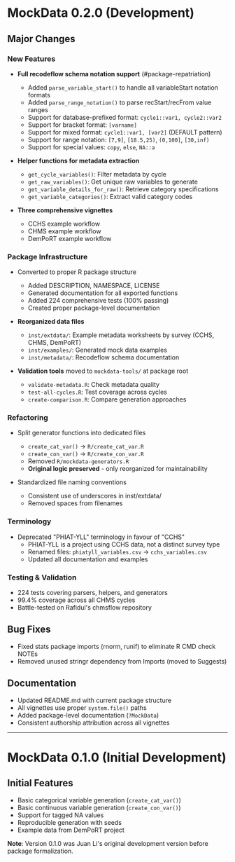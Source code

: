 # MockData 0.2.0 (Development)

## Major Changes

### New Features

* **Full recodeflow schema notation support** (#package-repatriation)
  - Added `parse_variable_start()` to handle all variableStart notation formats
  - Added `parse_range_notation()` to parse recStart/recFrom value ranges
  - Support for database-prefixed format: `cycle1::var1, cycle2::var2`
  - Support for bracket format: `[varname]`
  - Support for mixed format: `cycle1::var1, [var2]` (DEFAULT pattern)
  - Support for range notation: `[7,9]`, `[18.5,25)`, `(0,100]`, `[30,inf)`
  - Support for special values: `copy`, `else`, `NA::a`

* **Helper functions for metadata extraction**
  - `get_cycle_variables()`: Filter metadata by cycle
  - `get_raw_variables()`: Get unique raw variables to generate
  - `get_variable_details_for_raw()`: Retrieve category specifications
  - `get_variable_categories()`: Extract valid category codes

* **Three comprehensive vignettes**
  - CCHS example workflow
  - CHMS example workflow
  - DemPoRT example workflow

### Package Infrastructure

* Converted to proper R package structure
  - Added DESCRIPTION, NAMESPACE, LICENSE
  - Generated documentation for all exported functions
  - Added 224 comprehensive tests (100% passing)
  - Created proper package-level documentation

* **Reorganized data files**
  - `inst/extdata/`: Example metadata worksheets by survey (CCHS, CHMS, DemPoRT)
  - `inst/examples/`: Generated mock data examples
  - `inst/metadata/`: Recodeflow schema documentation

* **Validation tools** moved to `mockdata-tools/` at package root
  - `validate-metadata.R`: Check metadata quality
  - `test-all-cycles.R`: Test coverage across cycles
  - `create-comparison.R`: Compare generation approaches

### Refactoring

* Split generator functions into dedicated files
  - `create_cat_var()` → `R/create_cat_var.R`
  - `create_con_var()` → `R/create_con_var.R`
  - Removed `R/mockdata-generators.R`
  - **Original logic preserved** - only reorganized for maintainability

* Standardized file naming conventions
  - Consistent use of underscores in inst/extdata/
  - Removed spaces from filenames

### Terminology

* Deprecated "PHIAT-YLL" terminology in favour of "CCHS"
  - PHIAT-YLL is a project using CCHS data, not a distinct survey type
  - Renamed files: `phiatyll_variables.csv` → `cchs_variables.csv`
  - Updated all documentation and examples

### Testing & Validation

* 224 tests covering parsers, helpers, and generators
* 99.4% coverage across all CHMS cycles
* Battle-tested on Rafidul's chmsflow repository

## Bug Fixes

* Fixed stats package imports (rnorm, runif) to eliminate R CMD check NOTEs
* Removed unused stringr dependency from Imports (moved to Suggests)

## Documentation

* Updated README.md with current package structure
* All vignettes use proper `system.file()` paths
* Added package-level documentation (`?MockData`)
* Consistent authorship attribution across all vignettes

---

# MockData 0.1.0 (Initial Development)

## Initial Features

* Basic categorical variable generation (`create_cat_var()`)
* Basic continuous variable generation (`create_con_var()`)
* Support for tagged NA values
* Reproducible generation with seeds
* Example data from DemPoRT project

**Note**: Version 0.1.0 was Juan Li's original development version before package formalization.
